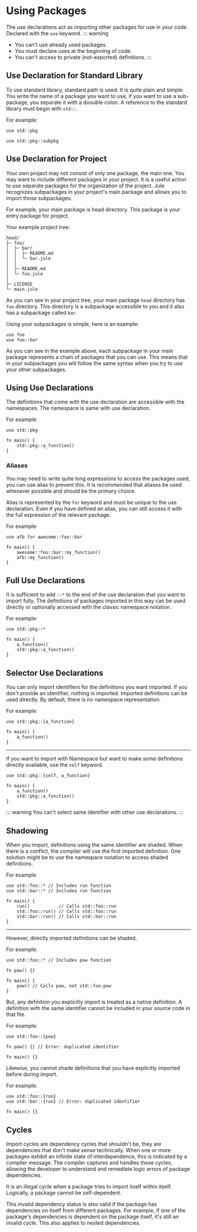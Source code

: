 # Using Packages
The use declarations act as importing other packages for use in your code.\
Declared with the `use` keyword. 
::: warning
- You can't use already used packages.
- You must declare uses at the beginning of code.
- You can't access to private (not-exported) definitions.
:::

## Use Declaration for Standard Library
To use standard library, standard path is used. It is quite plain and simple. You write the name of a package you want to use, if you want to use a sub-package, you separate it with a doouble colon. A reference to the standard library must begin with `std::`.

For example:
```jule
use std::pkg
```
```jule
use std::pkg::subpkg
```

## Use Declaration for Project
Your own project may not consist of only one package, the main one. You may want to include different packages in your project. It is a useful action to use separate packages for the organization of the project. Jule recognizes subpackages in your project's main package and allows you to import those subpackages.

For example, your main package is head directory.
This package is your entry package for project.

Your example project tree:
```
head/
├─ foo/
│  ├─ bar/
│  │  ├─ README.md
│  │  └─ bar.jule
│  │
│  ├─ README.md
│  └─ foo.jule
│
├─ LICENSE
└─ main.jule
```
As you can see in your project tree, your main package `head` directory has `foo` directory. This directory is a subpackage accessible to you and it also has a subpackage called `bar`.

Using your subpackages is simple, here is an example:
```jule
use foo
use foo::bar
```
As you can see in the example above, each subpackage in your main package represents a chain of packages that you can use. This means that in your subpackages you will follow the same syntax when you try to use your other subpackages.

## Using Use Declarations
The definitions that come with the use declaration are accessible with the namespaces. The namespace is same with use declaration.

For example:
```jule
use std::pkg

fn main() {
    std::pkg::a_function()
}
```

### Aliases

You may need to write quite long expressions to access the packages used, you can use alias to prevent this. It is recommended that aliases be used whenever possible and should be the primary choice.

Alias ​​is represented by the `for` keyword and must be unique to the use declaration. Even if you have defined an alias, you can still access it with the full expression of the relevant package.

For example:
```jule
use afb for awesome::foo::bar

fn main() {
    awesome::foo::bar::my_function()
    afb::my_function()
}
```

## Full Use Declarations
It is sufficient to add `::*` to the end of the use declaration that you want to import fully. The definitions of packages imported in this way can be used directly or optionally accessed with the classic namespace notation.

For example:
```jule
use std::pkg::*

fn main() {
    a_function()
    std::pkg::a_function()
}
```

## Selector Use Declarations
You can only import identifiers for the definitions you want imported. If you don't provide an identifier, nothing is imported. Imported definitions can be used directly. By default, there is no namespace representation.

For example:
```jule
use std::pkg::{a_function}

fn main() {
    a_function()
}
```

---

If you want to import with Namespace but want to make some definitions directly available, use the `self` keyword.
```jule
use std::pkg::{self, a_function}

fn main() {
    a_function()
    std::pkg::a_function()
}
```
::: warning
You can't select same identifier with other use declarations.
:::

## Shadowing
When you import, definitions using the same identifier are shaded. When there is a conflict, the compiler will use the first imported definition. One solution might be to use the namespace notation to access shaded definitions.

For example:
```jule
use std::foo::* // Includes run function
use std::bar::* // Includes run function

fn main() {
    run()           // Calls std::foo::run
    std::foo::run() // Calls std::foo::run
    std::bar::run() // Calls std::bar::run
}
```

---

However, directly imported definitions can be shaded.

For example:
```jule
use std::foo::* // Includes pow function

fn pow() {}

fn main() {
    pow() // Calls pow, not std::foo:pow
}
```
But, any definition you explicitly import is treated as a native definition. A definition with the same identifier cannot be included in your source code in that file.

For example: 
```jule
use std::foo::{pow}

fn pow() {} // Error: duplicated identifier

fn main() {}
```
Likewise, you cannot shade definitions that you have explicitly imported before during import.

For example:
```jule
use std::foo::{run}
use std::bar::{run} // Error: duplicated identifier

fn main() {}
```

## Cycles
Import cycles are dependency cycles that shouldn't be, they are dependencies that don't make sense technically. When one or more packages exhibit an infinite state of interdependence, this is indicated by a compiler message. The compiler captures and handles these cycles, allowing the developer to understand and remediate logic errors of package dependencies.

It is an illegal cycle when a package tries to import itself within itself.
Logically, a package cannot be self-dependent.

This invalid dependency status is also valid if the package has dependencies on itself from different packages. For example, if one of the package's dependencies is dependent on the package itself, it's still an invalid cycle. This also applies to nested dependencies.
